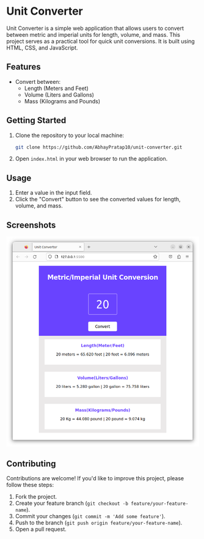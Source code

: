 
# Unit Converter

Unit Converter is a simple web application that allows users to convert between metric and imperial units for length, volume, and mass. This project serves as a practical tool for quick unit conversions. It is built using HTML, CSS, and JavaScript.

## Features

- Convert between:
  - Length (Meters and Feet)
  - Volume (Liters and Gallons)
  - Mass (Kilograms and Pounds)

## Getting Started

1. Clone the repository to your local machine:

   ```bash
   git clone https://github.com/AbhayPratap10/unit-converter.git
   ```

2. Open `index.html` in your web browser to run the application.

## Usage

1. Enter a value in the input field.
2. Click the "Convert" button to see the converted values for length, volume, and mass.

## Screenshots

![Unit Converter Screenshot](Screenshot.png)

## Contributing

Contributions are welcome! If you'd like to improve this project, please follow these steps:

1. Fork the project.
2. Create your feature branch (`git checkout -b feature/your-feature-name`).
3. Commit your changes (`git commit -m 'Add some feature'`).
4. Push to the branch (`git push origin feature/your-feature-name`).
5. Open a pull request.

